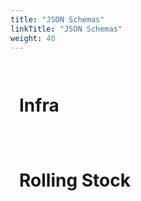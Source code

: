 ```yaml
---
title: "JSON Schemas"
linkTitle: "JSON Schemas"
weight: 40
---
```


<!-- Include from a free CDN -->
<script src="https://cdn.rawgit.com/caldwell/renderjson/master/renderjson.js"></script>

<!-- Element where the list will be created -->
<div id="container"><h1>Infra</h1></div>

<script>
    // The JSObject that you want to render
var infra = {};
    tmp = $.ajax({
        url: "/schemas/infra_schema.json",
        async: false,
        dataType: 'json',
        success: function(data) {
            infra = data;
        }
    });
    // Render toggable list in the container element
    document.getElementById("container").appendChild(
        renderjson(infra)
    );
</script>

<!-- Element where the list will be created -->
<div id="container2"><h1>Rolling Stock</h1></div>

<script>
    // The JSObject that you want to render
var train_schedule = {};
    tmp = $.ajax({
        url: "/schemas/rolling_stock_schema.json",
        async: false,
        dataType: 'json',
        success: function(data) {
            train_schedule = data;
        }
    });
    // Render toggable list in the container element
    document.getElementById("container2").appendChild(
        renderjson(train_schedule)
    );
</script>

<style>
#container, #container2 {
	text-shadow: none;
	background:;
	padding: 1em;
}

.renderjson a {
	text-decoration: none;
}

.renderjson .disclosure {
	color: #aa026d;
	font-size: 150%;
}

.renderjson .syntax {
	color: grey;
}

.renderjson .string {
	color: black;
}

.renderjson .number {
	color: cyan;
}

.renderjson .boolean {
	color: plum;
}

.renderjson .key {
	color: #aa026d;
}

.renderjson .keyword {
	color: lightgoldenrodyellow;
}

.renderjson .object.syntax {
	color: lightseagreen;
}

.renderjson .array.syntax {
	color: lightsalmon;
}
</style>
